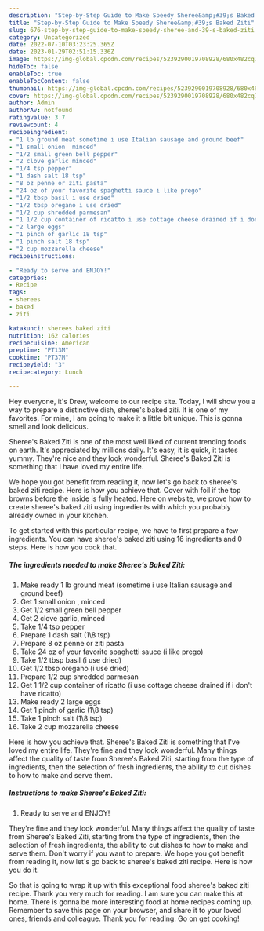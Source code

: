 ```yaml
---
description: "Step-by-Step Guide to Make Speedy Sheree&amp;#39;s Baked Ziti"
title: "Step-by-Step Guide to Make Speedy Sheree&amp;#39;s Baked Ziti"
slug: 676-step-by-step-guide-to-make-speedy-sheree-and-39-s-baked-ziti
category: Uncategorized
date: 2022-07-10T03:23:25.365Z
date: 2023-01-29T02:51:15.336Z
image: https://img-global.cpcdn.com/recipes/5239290019708928/680x482cq70/sherees-baked-ziti-recipe-main-photo.jpg
hideToc: false
enableToc: true
enableTocContent: false
thumbnail: https://img-global.cpcdn.com/recipes/5239290019708928/680x482cq70/sherees-baked-ziti-recipe-main-photo.jpg
cover: https://img-global.cpcdn.com/recipes/5239290019708928/680x482cq70/sherees-baked-ziti-recipe-main-photo.jpg
author: Admin
authorAv: notfound
ratingvalue: 3.7
reviewcount: 4
recipeingredient:
- "1 lb ground meat sometime i use Italian sausage and ground beef"
- "1 small onion  minced"
- "1/2 small green bell pepper"
- "2 clove garlic minced"
- "1/4 tsp pepper"
- "1 dash salt 18 tsp"
- "8 oz penne or ziti pasta"
- "24 oz of your favorite spaghetti sauce i like prego"
- "1/2 tbsp basil i use dried"
- "1/2 tbsp oregano i use dried"
- "1/2 cup shredded parmesan"
- "1 1/2 cup container of ricatto i use cottage cheese drained if i dont have ricatto"
- "2 large eggs"
- "1 pinch of garlic 18 tsp"
- "1 pinch salt 18 tsp"
- "2 cup mozzarella cheese"
recipeinstructions:

- "Ready to serve and ENJOY!"
categories:
- Recipe
tags:
- sherees
- baked
- ziti

katakunci: sherees baked ziti 
nutrition: 162 calories
recipecuisine: American
preptime: "PT13M"
cooktime: "PT37M"
recipeyield: "3"
recipecategory: Lunch

---
```



Hey everyone, it's Drew, welcome to our recipe site. Today, I will show you a way to prepare a distinctive dish, sheree&#39;s baked ziti. It is one of my favorites. For mine, I am going to make it a little bit unique. This is gonna smell and look delicious.

Sheree&#39;s Baked Ziti is one of the most well liked of current trending foods on earth. It's appreciated by millions daily. It's easy, it is quick, it tastes yummy. They're nice and they look wonderful. Sheree&#39;s Baked Ziti is something that I have loved my entire life.

We hope you got benefit from reading it, now let&#39;s go back to sheree&#39;s baked ziti recipe. Here is how you achieve that. Cover with foil if the top browns before the inside is fully heated. Here on website, we prove how to create sheree&#39;s baked ziti using ingredients with which you probably already owned in your kitchen.


To get started with this particular recipe, we have to first prepare a few ingredients. You can have sheree&#39;s baked ziti using 16 ingredients and 0 steps. Here is how you cook that.

<!--inarticleads1-->

##### The ingredients needed to make Sheree&#39;s Baked Ziti:

1. Make ready 1 lb ground meat (sometime i use Italian sausage and ground beef)
1. Get 1 small onion , minced
1. Get 1/2 small green bell pepper
1. Get 2 clove garlic, minced
1. Take 1/4 tsp pepper
1. Prepare 1 dash salt (1\8 tsp)
1. Prepare 8 oz penne or ziti pasta
1. Take 24 oz of your favorite spaghetti sauce (i like prego)
1. Take 1/2 tbsp basil (i use dried)
1. Get 1/2 tbsp oregano (i use dried)
1. Prepare 1/2 cup shredded parmesan
1. Get 1 1/2 cup container of ricatto (i use cottage cheese drained if i don&#39;t have ricatto)
1. Make ready 2 large eggs
1. Get 1 pinch of garlic (1\8 tsp)
1. Take 1 pinch salt (1\8 tsp)
1. Take 2 cup mozzarella cheese


Here is how you achieve that. Sheree&#39;s Baked Ziti is something that I&#39;ve loved my entire life. They&#39;re fine and they look wonderful. Many things affect the quality of taste from Sheree&#39;s Baked Ziti, starting from the type of ingredients, then the selection of fresh ingredients, the ability to cut dishes to how to make and serve them. 

<!--inarticleads2-->

##### Instructions to make Sheree&#39;s Baked Ziti:


1. Ready to serve and ENJOY!

They&#39;re fine and they look wonderful. Many things affect the quality of taste from Sheree&#39;s Baked Ziti, starting from the type of ingredients, then the selection of fresh ingredients, the ability to cut dishes to how to make and serve them. Don&#39;t worry if you want to prepare. We hope you got benefit from reading it, now let&#39;s go back to sheree&#39;s baked ziti recipe. Here is how you do it. 

So that is going to wrap it up with this exceptional food sheree&#39;s baked ziti recipe. Thank you very much for reading. I am sure you can make this at home. There is gonna be more interesting food at home recipes coming up. Remember to save this page on your browser, and share it to your loved ones, friends and colleague. Thank you for reading. Go on get cooking!
